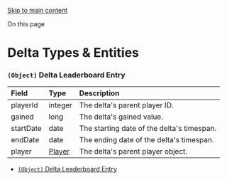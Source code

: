 [Skip to main content](https://docs.wiseoldman.net/deltas-api/delta-type-definitions#)

On this page

# Delta Types & Entities

### `(Object)` Delta Leaderboard Entry [​](https://docs.wiseoldman.net/deltas-api/delta-type-definitions\#object-delta-leaderboard-entry "Direct link to heading")

| Field | Type | Description |
| :-- | :-- | :-- |
| playerId | integer | The delta's parent player ID. |
| gained | long | The delta's gained value. |
| startDate | date | The starting date of the delta's timespan. |
| endDate | date | The ending date of the delta's timespan. |
| player | [Player](https://docs.wiseoldman.net/players-api/player-type-definitions#object-player) | The delta's parent player object. |

- [`(Object)` Delta Leaderboard Entry](https://docs.wiseoldman.net/deltas-api/delta-type-definitions#object-delta-leaderboard-entry)